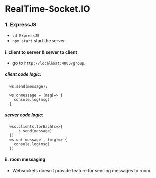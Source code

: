 # RealTime-Socket.IO

### 1. ExpressJS

  - `cd ExpressJS`
  - `npm start` start the server.

  #### i. client to server & server to client
   - go to `http://localhost:4005/group`.

  ##### client code logic:

      ws.send(message);

      ws.onmessage = (msg)=> {
        console.log(msg)
      }

  ##### server code logic:

      wss.clients.forEach(c=>{
          c.send(message)
      })
      ws.on('message', (msg)=> {
        console.log(msg)
      })

  #### ii. room messaging

   - Websockets doesn't provide feature for sending messages to room.